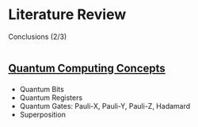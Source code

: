 # Literature Review
<p class='slide-subtitle'>Conclusions (2/3)</p>

<div class='section-wrapper'>
  <div class='text-wrapper'>
    <h2>Quantum Computing Concepts</h2>
    <ul class='flex-list'>
      <li>Quantum Bits</li>
      <li>Quantum Registers</li>
      <li>Quantum Gates: Pauli-X, Pauli-Y, Pauli-Z, Hadamard</li>
      <li>Superposition</li>
    </ul>
  </div>
</div>

<style>
  h2 {
    text-decoration: underline;
    margin-bottom: 1em;
  }

  .section-wrapper {
    display: flex;
    flex-direction: row;
    justify-content: start;
  }
</style>

